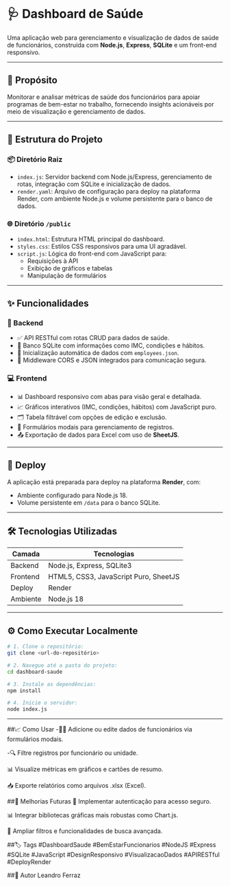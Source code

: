 # 🩺 Dashboard de Saúde

Uma aplicação web para gerenciamento e visualização de dados de saúde de funcionários, construída com **Node.js**, **Express**, **SQLite** e um front-end responsivo.

---

## 🎯 Propósito

Monitorar e analisar métricas de saúde dos funcionários para apoiar programas de bem-estar no trabalho, fornecendo insights acionáveis por meio de visualização e gerenciamento de dados.

---

## 📁 Estrutura do Projeto

### 📦 Diretório Raiz

- `index.js`: Servidor backend com Node.js/Express, gerenciamento de rotas, integração com SQLite e inicialização de dados.
- `render.yaml`: Arquivo de configuração para deploy na plataforma Render, com ambiente Node.js e volume persistente para o banco de dados.

### 🌐 Diretório `/public`

- `index.html`: Estrutura HTML principal do dashboard.
- `styles.css`: Estilos CSS responsivos para uma UI agradável.
- `script.js`: Lógica do front-end com JavaScript para:
  - Requisições à API
  - Exibição de gráficos e tabelas
  - Manipulação de formulários

---

## ✨ Funcionalidades

### 🔧 Backend

- ✅ API RESTful com rotas CRUD para dados de saúde.
- 🧠 Banco SQLite com informações como IMC, condições e hábitos.
- 📂 Inicialização automática de dados com `employees.json`.
- 🔐 Middleware CORS e JSON integrados para comunicação segura.

### 💻 Frontend

- 📊 Dashboard responsivo com abas para visão geral e detalhada.
- 📈 Gráficos interativos (IMC, condições, hábitos) com JavaScript puro.
- 🗂️ Tabela filtrável com opções de edição e exclusão.
- 📝 Formulários modais para gerenciamento de registros.
- 📤 Exportação de dados para Excel com uso de **SheetJS**.

---

## 🚀 Deploy

A aplicação está preparada para deploy na plataforma **Render**, com:

- Ambiente configurado para Node.js 18.
- Volume persistente em `/data` para o banco SQLite.

---

## 🛠️ Tecnologias Utilizadas

| Camada       | Tecnologias                          |
|--------------|--------------------------------------|
| Backend      | Node.js, Express, SQLite3            |
| Frontend     | HTML5, CSS3, JavaScript Puro, SheetJS|
| Deploy       | Render                               |
| Ambiente     | Node.js 18                           |

---

## ⚙️ Como Executar Localmente

```bash
# 1. Clone o repositório:
git clone <url-do-repositório>

# 2. Navegue até a pasta do projeto:
cd dashboard-saude

# 3. Instale as dependências:
npm install

# 4. Inicie o servidor:
node index.js
```
---

##📈 Como Usar
-🧑‍💼 Adicione ou edite dados de funcionários via formulários modais.

-🔍 Filtre registros por funcionário ou unidade.

📊 Visualize métricas em gráficos e cartões de resumo.

📥 Exporte relatórios como arquivos .xlsx (Excel).

##🚧 Melhorias Futuras
🔐 Implementar autenticação para acesso seguro.

📊 Integrar bibliotecas gráficas mais robustas como Chart.js.

🔎 Ampliar filtros e funcionalidades de busca avançada.

##🏷️ Tags
#DashboardSaude #BemEstarFuncionarios #NodeJS #Express #SQLite
#JavaScript #DesignResponsivo #VisualizacaoDados #APIRESTful #DeployRender

##🧠 Autor
Leandro Ferraz